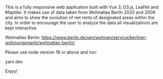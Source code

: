 This is a fully responsive web application built with Vue 3, D3.js, Leaflet and Maptiler. It makes use of data taken from Wohnatlas Berlin 2020 and 2009 and aims to show the evolution of net rents of designated areas within the city. In order to encourage the user to analyze the data all visualizations are kept interactive.

Wohnatlas Berlin:
https://www.berlin.de/sen/wohnen/service/berliner-wohnungsmarkt/wohnatlas-berlin/

Please use node version 18 or above and run:

yarn dev

Enjoy!
